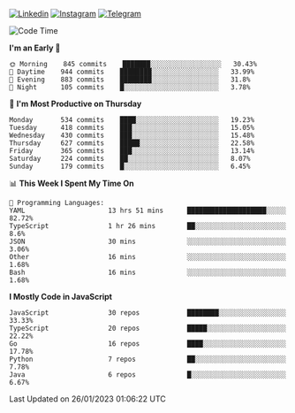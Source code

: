 [![Linkedin](https://img.shields.io/badge/-Archie-blue?style=flat-square&labelColor=gray&logo=Linkedin&logoColor=white&link=https://www.linkedin.com/in/archisdi)](https://www.linkedin.com/in/archisdi)
[![Instagram](https://img.shields.io/badge/-@archisdi-orange?style=flat-square&labelColor=gray&logo=Instagram&logoColor=white&link=https://www.instagram.com/archisdi)](https://www.instagram.com/archisdi)
[![Telegram](https://img.shields.io/badge/-aai-informational?style=flat-square&labelColor=gray&logo=telegram&logoColor=white&link=https://t.me/archisdi)](https://t.me/archisdi)

<!--START_SECTION:waka-->
![Code Time](http://img.shields.io/badge/Code%20Time-1%2C979%20hrs%2015%20mins-blue)

**I'm an Early 🐤** 

```text
🌞 Morning    845 commits    ███████░░░░░░░░░░░░░░░░░░   30.43% 
🌆 Daytime    944 commits    ████████░░░░░░░░░░░░░░░░░   33.99% 
🌃 Evening    883 commits    ████████░░░░░░░░░░░░░░░░░   31.8% 
🌙 Night      105 commits    █░░░░░░░░░░░░░░░░░░░░░░░░   3.78%

```
📅 **I'm Most Productive on Thursday** 

```text
Monday       534 commits    ████░░░░░░░░░░░░░░░░░░░░░   19.23% 
Tuesday      418 commits    ███░░░░░░░░░░░░░░░░░░░░░░   15.05% 
Wednesday    430 commits    ███░░░░░░░░░░░░░░░░░░░░░░   15.48% 
Thursday     627 commits    █████░░░░░░░░░░░░░░░░░░░░   22.58% 
Friday       365 commits    ███░░░░░░░░░░░░░░░░░░░░░░   13.14% 
Saturday     224 commits    ██░░░░░░░░░░░░░░░░░░░░░░░   8.07% 
Sunday       179 commits    █░░░░░░░░░░░░░░░░░░░░░░░░   6.45%

```


📊 **This Week I Spent My Time On** 

```text
💬 Programming Languages: 
YAML                     13 hrs 51 mins      ████████████████████░░░░░   82.72% 
TypeScript               1 hr 26 mins        ██░░░░░░░░░░░░░░░░░░░░░░░   8.6% 
JSON                     30 mins             ░░░░░░░░░░░░░░░░░░░░░░░░░   3.06% 
Other                    16 mins             ░░░░░░░░░░░░░░░░░░░░░░░░░   1.68% 
Bash                     16 mins             ░░░░░░░░░░░░░░░░░░░░░░░░░   1.68%

```

**I Mostly Code in JavaScript** 

```text
JavaScript               30 repos            ████████░░░░░░░░░░░░░░░░░   33.33% 
TypeScript               20 repos            █████░░░░░░░░░░░░░░░░░░░░   22.22% 
Go                       16 repos            ████░░░░░░░░░░░░░░░░░░░░░   17.78% 
Python                   7 repos             ██░░░░░░░░░░░░░░░░░░░░░░░   7.78% 
Java                     6 repos             █░░░░░░░░░░░░░░░░░░░░░░░░   6.67%

```



 Last Updated on 26/01/2023 01:06:22 UTC
<!--END_SECTION:waka-->